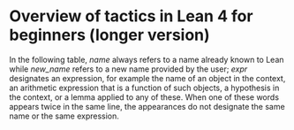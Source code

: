 # Overview of tactics in Lean 4 for beginners (longer version)

In the following table, *name* always refers to a name already known to Lean
while *new_name* refers to a new name provided by the user;
*expr* designates an expression,
for example the name of an object in the context,
an arithmetic expression that is a function of such objects,
a hypothesis in the context,
or a lemma applied to any of these.
When one of these words appears twice in the same line,
the appearances do not designate the same name or
the same expression.
